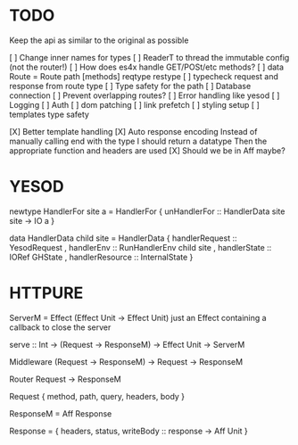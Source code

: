 # TODO

Keep the api as similar to the original as possible

[ ] Change inner names for types
[ ] ReaderT to thread the immutable config (not the router!)
[ ] How does es4x handle GET/POSt/etc methods?
[ ] data Route = Route path [methods] reqtype restype
[ ] typecheck request and response from route type
[ ] Type safety for the path
[ ] Database connection
[ ] Prevent overlapping routes?
[ ] Error handling like yesod
[ ] Logging
[ ] Auth
[ ] dom patching
[ ] link prefetch
[ ] styling setup
[ ] templates type safety


[X] Better template handling
[X] Auto response encoding
    Instead of manually calling end with the type I should return a datatype
    Then the appropriate function and headers are used
[X] Should we be in Aff maybe?
  







# YESOD

newtype HandlerFor site a = HandlerFor { unHandlerFor :: HandlerData site site -> IO a }

data HandlerData child site = HandlerData
  { handlerRequest :: YesodRequest
  , handlerEnv :: RunHandlerEnv child site 
  , handlerState :: IORef GHState
  , handlerResource :: InternalState
  }
  
# HTTPURE

ServerM = Effect (Effect Unit -> Effect Unit)
just an Effect containing a callback to close the server

serve :: Int -> (Request -> ResponseM) -> Effect Unit -> ServerM

Middleware
(Request -> ResponseM) -> Request -> ResponseM

Router 
Request -> ResponseM

Request { method, path, query, headers, body }

ResponseM = Aff Response

Response = { headers, status, writeBody :: response -> Aff Unit }
